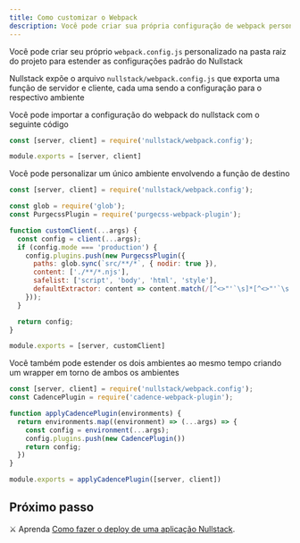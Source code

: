 ```yaml
---
title: Como customizar o Webpack
description: Você pode criar sua própria configuração de webpack personalizada para estender as configurações padrões do Nullstack
---
```


Você pode criar seu próprio `webpack.config.js` personalizado na pasta raiz do projeto para estender as configurações padrão do Nullstack

Nullstack expõe o arquivo `nullstack/webpack.config.js` que exporta uma função de servidor e cliente, cada uma sendo a configuração para o respectivo ambiente

Você pode importar a configuração do webpack do nullstack com o seguinte código

```jsx
const [server, client] = require('nullstack/webpack.config');

module.exports = [server, client]
```

Você pode personalizar um único ambiente envolvendo a função de destino

```jsx
const [server, client] = require('nullstack/webpack.config');

const glob = require('glob');
const PurgecssPlugin = require('purgecss-webpack-plugin');

function customClient(...args) {
  const config = client(...args);
  if (config.mode === 'production') {
    config.plugins.push(new PurgecssPlugin({
      paths: glob.sync(`src/**/*`, { nodir: true }),
      content: ['./**/*.njs'],
      safelist: ['script', 'body', 'html', 'style'],
      defaultExtractor: content => content.match(/[^<>"'`\s]*[^<>"'`\s:]/g) || [],
    }));
  }

  return config;
}

module.exports = [server, customClient]
```

Você também pode estender os dois ambientes ao mesmo tempo criando um wrapper em torno de ambos os ambientes

```jsx
const [server, client] = require('nullstack/webpack.config');
const CadencePlugin = require('cadence-webpack-plugin');

function applyCadencePlugin(environments) {
  return environments.map((environment) => (...args) => {
    const config = environment(...args);
    config.plugins.push(new CadencePlugin())
    return config;
  })
}

module.exports = applyCadencePlugin([server, client])
```

## Próximo passo

⚔ Aprenda [Como fazer o deploy de uma aplicação Nullstack](/pt-br/como-fazer-deploy-de-aplicacao-nullstack).